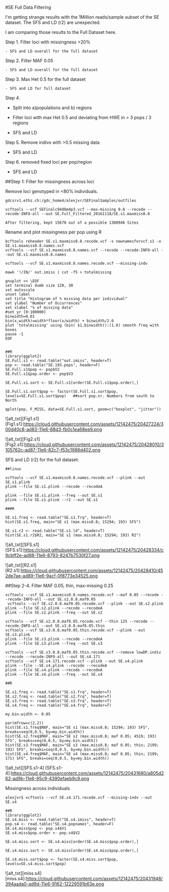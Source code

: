 #SE Full Data Filtering

I'm getting strange results with the 1Million reads/sample subset of the SE dataset. The SFS and LD (r2) are unexpected. 

I am comparing those results to the Full Dataset here. 


Step 1. Filter loci with missingness >20%

    - SFS and LD overall for the full dataset

Step 2. Filter MAF 0.05 

    - SFS and LD overall for the full dataset

Step 3. Max Het 0.5 for the full dataset

    - SFS and LD for full dataset

Step 4. 
  
  - Split into a)populations and b) regions

  - Filter loci with max Het 0.5 and deviating from HWE in > 3 pops / 3 regions

   - SFS and LD

Step 5. Remove indivs with >0.5 missing data

  - SFS and LD

Step 6. removed fixed loci per pop/region

  - SFS and LD



##Step 1: Filter for missingness across loci

Remove loci genotyped in <80% individuals. 


```
gdcsrv1.ethz.ch:/gdc_home4/alexjvr/SEFinalSamples/outfiles

vcftools --vcf SEFinalc94d6m4p3.vcf --max-missing 0.8 --recode --recode-INFO-all --out SE.Full_Filtered_20161118/SE.s1.maxmiss0.8

After filtering, kept 15670 out of a possible 1300946 Sites
```

Rename and plot missingness per pop using R
```
bcftools reheader SE.s1.maxmiss0.8.recode.vcf -s newnamesforvcf.s1 -o SE.s1.maxmiss0.8.names.vcf
vcftools --vcf SE.s1.maxmiss0.8.names.vcf --recode --recode-INFO-all --out SE.s1.maxmiss0.8.names

vcftools --vcf SE.s1.maxmiss0.8.names.recode.vcf --missing-indv
 
mawk '!/IN/' out.imiss | cut -f5 > totalmissing

gnuplot << \EOF 
set terminal dumb size 120, 30
set autoscale 
unset label
set title "Histogram of % missing data per individual"
set ylabel "Number of Occurrences"
set xlabel "% of missing data"
#set yr [0:100000]
binwidth=0.01
bin(x,width)=width*floor(x/width) + binwidth/2.0
plot 'totalmissing' using (bin( $1,binwidth)):(1.0) smooth freq with boxes
pause -1
EOF


##R
library(ggplot2)
SE.Full.s1 <- read.table("out.imiss", header=T)
pop <- read.table("SE.193.pops", header=F)
SE.Full.s1$pop <- pop$V2
SE.Full.s1$pop.order <- pop$V3

SE.Full.s1.sort <- SE.Full.s1[order(SE.Full.s1$pop.order),]

SE.Full.s1.sort$pop <- factor(SE.Full.s1.sort$pop, levels=SE.Full.s1.sort$pop)   ##sort pop.nr. Numbers from south to North

qplot(pop, F_MISS, data=SE.Full.s1.sort, geom=c("boxplot", "jitter"))
```

![alt_txt][Fig1.s1]
[Fig1.s1]:https://cloud.githubusercontent.com/assets/12142475/20427224/300d40c8-ad83-11e6-88d3-fb0c1ea68ee9.png


![alt_txt][Fig2.s1]
[Fig2.s1]:https://cloud.githubusercontent.com/assets/12142475/20428010/3105762c-ad87-11e6-82c7-f53c1988d402.png


SFS and LD (r2) for the full dataset: 
```
##linux

vcftools --vcf SE.s1.maxmiss0.8.names.recode.vcf --plink --out SE.s1.plink
plink --file SE.s1.plink --recode --recodeA

plink --file SE.s1.plink --freq --out SE.s1
plink --file SE.s1.plink --r2 --out SE.s1

###R

SE.s1.freq <- read.table("SE.s1.frq", header=T)
hist(SE.s1.freq, main="SE s1 (max.miss0.8; 15294; 193) SFS")

SE.s1.r2 <- read.table("SE.s1.ld", header=T)
hist(SE.s1.r2$R2, main="SE s1 (max.miss0.8; 15294; 193) R2")
```

![alt_txt][SFS.s1]
[SFS.s1]:https://cloud.githubusercontent.com/assets/12142475/20428334/c9cbff2e-ad88-11e6-8793-8247b7530f27.png


![alt_txt][R2.s1]
[R2.s1]:https://cloud.githubusercontent.com/assets/12142475/20428410/452de7ae-ad89-11e6-9acf-0f8773e34525.png



##Step 2-4. Filter MAF 0.05, thin, max-missing 0.25 

```
vcftools --vcf SE.s1.maxmiss0.8.names.recode.vcf --maf 0.05 --recode --recode-INFO-all --out SE.s2.0.8.maf0.05
 vcftools --vcf SE.s2.0.8.maf0.05.recode.vcf --plink --out SE.s2.plink
plink --file SE.s2.plink --recode --recodeA
plink --file SE.s2.plink --freq --out SE.s2

vcftools --vcf SE.s2.0.8.maf0.05.recode.vcf --thin 125 --recode --recode-INFO-all --out SE.s3.0.8.maf0.05.thin 
vcftools --vcf SE.s3.0.8.maf0.05.thin.recode.vcf --plink --out SE.s3.plink
plink --file SE.s3.plink --recode --recodeA 
plink --file SE.s3.plink --freq --out SE.s3

vcftools --vcf SE.s3.0.8.maf0.05.thin.recode.vcf --remove lowDP.indiv --recode --recode-INFO-all --out SE.s4.171
vcftools --vcf SE.s4.171.recode.vcf --plink --out SE.s4.plink
plink --file --SE.s4.plink --recode --recodeA
plink --file SE.s4.plink --recode --recodeA
plink --file SE.s4.plink --freq --out SE.s4
```

```
##R

SE.s1.freq <- read.table("SE.s1.frq", header=T)
SE.s2.freq <- read.table("SE.s2.frq", header=T)
SE.s3.freq <- read.table("SE.s3.frq", header=T)
SE.s4.freq <- read.table("SE.s4.frq", header=T)

my.bin.width <- 0.05

par(mfrow=c(2,2))
hist(SE.s1.freq$MAF, main="SE s1 (max.miss0.8; 15294; 193) SFS", breaks=seq(0,0.5, by=my.bin.width))
hist(SE.s2.freq$MAF, main="SE s2 (max.miss0.8; maf 0.05; 4519; 193) SFS", breaks=seq(0,0.5, by=my.bin.width))
hist(SE.s3.freq$MAF, main="SE s3 (max.miss0.8; maf 0.05; thin; 2199; 193) SFS", breaks=seq(0,0.5, by=my.bin.width))
hist(SE.s4.freq$MAF, main="SE s4 (max.miss0.8; maf 0.05; thin; 2199; 171) SFS", breaks=seq(0,0.5, by=my.bin.width))

```


![alt_txt][SFS.s1-4]
[SFS.s1-4]:https://cloud.githubusercontent.com/assets/12142475/20431680/a805d262-ad9b-11e6-95c9-4390efaeb9c9.png


Missingness across individuals
```
alexjvr$ vcftools --vcf SE.s4.171.recode.vcf --missing-indv --out SE.s4
 
##R
library(ggplot2)
SE.s4.miss <- read.table("SE.s4.imiss", header=T)
pop.s4 <- read.table("SE.s4.popnames", header=F)
SE.s4.miss$pop <- pop.s4$V1
SE.s4.miss$pop.order <- pop.s4$V2

SE.s4.miss.sort <- SE.s4.miss[order(SE.s4.miss$pop.order),]

SE.s4.miss.sort <- SE.s4.miss[order(SE.s4.miss$pop.order),]

SE.s4.miss.sort$pop <- factor(SE.s4.miss.sort$pop, levels=SE.s4.miss.sort$pop)
```

![alt_txt][miss.s4]
[miss.s4]:https://cloud.githubusercontent.com/assets/12142475/20431948/394aada0-ad9d-11e6-9162-12229591b63e.png



